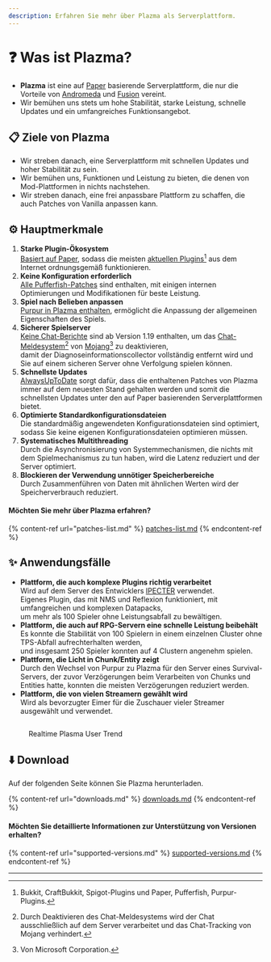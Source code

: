 ```yaml
---
description: Erfahren Sie mehr über Plazma als Serverplattform.
---
```


# ❓ Was ist Plazma?

- **Plazma** ist eine auf [Paper](https://github.com/PaperMC/Paper) basierende Serverplattform, die nur die Vorteile von [Andromeda](https://github.com/EarendelArchived/Andromeda) und [Fusion](https://github.com/RuinedTechnologyUnify/Fusion) vereint.
- Wir bemühen uns stets um hohe Stabilität, starke Leistung, schnelle Updates und ein umfangreiches Funktionsangebot.

## 📋 Ziele von Plazma <a href="#id-1" id="id-1"></a>

- Wir streben danach, eine Serverplattform mit schnellen Updates und hoher Stabilität zu sein.
- Wir bemühen uns, Funktionen und Leistung zu bieten, die denen von Mod-Plattformen in nichts nachstehen.
- Wir streben danach, eine frei anpassbare Plattform zu schaffen, die auch Patches von Vanilla anpassen kann.

## ⚙️ Hauptmerkmale <a href="#id-2" id="id-2"></a>

1. **Starke Plugin-Ökosystem**\
   [Basiert auf Paper](https://github.com/PaperMC/Paper),
   sodass die meisten [aktuellen Plugins](#user-content-fn-1)[^1] aus dem Internet ordnungsgemäß funktionieren.
2. **Keine Konfiguration erforderlich**\
   [Alle Pufferfish-Patches](https://github.com/pufferfish-gg/Pufferfish) sind enthalten,
   mit einigen internen Optimierungen und Modifikationen für beste Leistung.
3. **Spiel nach Belieben anpassen**\
   [Purpur in Plazma enthalten](https://github.com/PurpurMC/Purpur), ermöglicht die Anpassung
   der allgemeinen Eigenschaften des Spiels.
4. **Sicherer Spielserver**\
   [Keine Chat-Berichte](https://github.com/Aizistral-Studios/No-Chat-Reports) sind ab Version 1.19 enthalten, um das [Chat-Meldesystem](#user-content-fn-3)[^3] von [Mojang](#user-content-fn-2)[^2] zu deaktivieren,\
   damit der Diagnoseinformationscollector vollständig entfernt wird und Sie auf einem sicheren Server ohne Verfolgung spielen können.
5. **Schnellste Updates**\
   [AlwaysUpToDate](https://github.com/PlazmaMC/AlwaysUpToDate) sorgt dafür, dass die enthaltenen Patches von Plazma immer auf dem neuesten Stand gehalten werden und somit die schnellsten Updates unter den auf Paper basierenden Serverplattformen bietet.
6. **Optimierte Standardkonfigurationsdateien**\
   Die standardmäßig angewendeten Konfigurationsdateien sind optimiert, sodass Sie keine eigenen Konfigurationsdateien optimieren müssen.
7. **Systematisches Multithreading**\
   Durch die Asynchronisierung von Systemmechanismen, die nichts mit dem Spielmechanismus zu tun haben, wird die Latenz reduziert und der Server optimiert.
8. **Blockieren der Verwendung unnötiger Speicherbereiche**\
   Durch Zusammenführen von Daten mit ähnlichen Werten wird der Speicherverbrauch reduziert.

#### Möchten Sie mehr über Plazma erfahren? <a href="#etc-1" id="etc-1"></a>

{% content-ref url="patches-list.md" %}
[patches-list.md](patches-list.md)
{% endcontent-ref %}

## ✨ Anwendungsfälle <a href="#id-3" id="id-3"></a>

- **Plattform, die auch komplexe Plugins richtig verarbeitet**\
  Wird auf dem Server des Entwicklers [IPECTER](https://github.com/IPECTER) verwendet.\
  Eigenes Plugin, das mit NMS und Reflexion funktioniert, mit umfangreichen und komplexen Datapacks,\
  um mehr als 100 Spieler ohne Leistungsabfall zu bewältigen.
- **Plattform, die auch auf RPG-Servern eine schnelle Leistung beibehält**\
  Es konnte die Stabilität von 100 Spielern in einem einzelnen Cluster ohne TPS-Abfall aufrechterhalten werden,\
  und insgesamt 250 Spieler konnten auf 4 Clustern angenehm spielen.
- **Plattform, die Licht in Chunk/Entity zeigt**\
  Durch den Wechsel von Purpur zu Plazma für den Server eines Survival-Servers, der zuvor Verzögerungen beim Verarbeiten von Chunks und Entities hatte, konnten die meisten Verzögerungen reduziert werden.
- **Plattform, die von vielen Streamern gewählt wird**\
  Wird als bevorzugter Eimer für die Zuschauer vieler Streamer ausgewählt und verwendet.

<figure>
   <img src="https://badge.plazmamc.org/internal/bstats" alt="">
   
   <figcaption><p>Realtime Plasma User Trend</p></figcaption>
</figure>

## ⬇️ Download

Auf der folgenden Seite können Sie Plazma herunterladen.

{% content-ref url="downloads.md" %}
[downloads.md](downloads.md)
{% endcontent-ref %}

#### Möchten Sie detaillierte Informationen zur Unterstützung von Versionen erhalten?

{% content-ref url="supported-versions.md" %}
[supported-versions.md](supported-versions.md)
{% endcontent-ref %}

***

[^1]: Bukkit, CraftBukkit, Spigot-Plugins und Paper, Pufferfish, Purpur-Plugins.

[^2]: Von Microsoft Corporation.

[^3]: Durch Deaktivieren des Chat-Meldesystems wird der Chat ausschließlich auf dem Server verarbeitet und das Chat-Tracking von Mojang verhindert.

[^4]: Zeit, die das Spiel angehalten wird, um die Systemmechanismen zu aktivieren.
